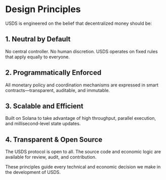 # Design Principles

USDS is engineered on the belief that decentralized money should be:

## 1. Neutral by Default

No central controller. No human discretion. USDS operates on fixed rules that apply equally to everyone.

## 2. Programmatically Enforced

All monetary policy and coordination mechanisms are expressed in smart contracts—transparent, auditable, and immutable.

## 3. Scalable and Efficient

Built on Solana to take advantage of high throughput, parallel execution, and millisecond-level state updates.

## 4. Transparent & Open Source

The USDS protocol is open to all. The source code and economic logic are available for review, audit, and contribution.

These principles guide every technical and economic decision we make in the development of USDS.

